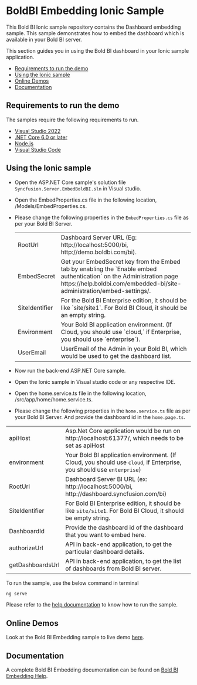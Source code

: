 # BoldBI Embedding Ionic Sample

This Bold BI Ionic sample repository contains the Dashboard embedding sample. This sample demonstrates how to embed the dashboard which is available in your Bold BI server.

This section guides you in using the Bold BI dashboard in your Ionic sample application.

* [Requirements to run the demo](#requirements-to-run-the-demo)
* [Using the Ionic sample](#using-the-ionic-sample)
* [Online Demos](#online-demos)
* [Documentation](#documentation)

## Requirements to run the demo

The samples require the following requirements to run.

* [Visual Studio 2022](https://visualstudio.microsoft.com/downloads/)
* [.NET Core 6.0 or later](https://dotnet.microsoft.com/en-us/download/dotnet-core)
* [Node.js](https://nodejs.org/en/)
* [Visual Studio Code](https://code.visualstudio.com/download)

## Using the Ionic sample

* Open the ASP.NET Core sample's solution file `Syncfusion.Server.EmbedBoldBI.sln` in Visual studio.

* Open the EmbedProperties.cs file in the following location, /Models/EmbedProperties.cs.

* Please change the following properties in the `EmbedProperties.cs` file as per your Bold BI Server.

    <meta charset="utf-8"/>
    <table>
    <tbody>
        <tr>
            <td align="left">RootUrl</td>
            <td align="left">Dashboard Server URL (Eg: http://localhost:5000/bi, http://demo.boldbi.com/bi).</td>
        </tr>
        <tr>
            <td align="left">EmbedSecret</td>
            <td align="left">Get your EmbedSecret key from the Embed tab by enabling the `Enable embed authentication` on the Administration page https://help.boldbi.com/embedded-bi/site-administration/embed-settings/.</td>
        </tr>
        <tr>
            <td align="left">SiteIdentifier</td>
            <td align="left">For the Bold BI Enterprise edition, it should be like `site/site1`. For Bold BI Cloud, it should be an empty string.</td>
        </tr>
        <tr>
            <td align="left">Environment</td>
            <td align="left">Your Bold BI application environment. (If Cloud, you should use `cloud,` if Enterprise, you should use `enterprise`).</td>
        </tr>
        <tr>
            <td align="left">UserEmail</td>
            <td align="left">UserEmail of the Admin in your Bold BI, which would be used to get the dashboard list.</td>
        </tr>
    </tbody>
    </table>

* Now run the back-end ASP.NET Core sample.

* Open the Ionic sample in Visual studio code or any respective IDE.

* Open the home.service.ts file in the following location, /src/app/home/home.service.ts.

* Please change the following properties in the `home.service.ts` file as per your Bold BI Server. And provide the dashboard id in the `home.page.ts`.

<meta charset="utf-8"/>
<table>
<tbody>
    <tr>
    <td align="left">apiHost</td>
    <td align="left">Asp.Net Core application would be run on http://localhost:61377/, which needs to be set as apiHost</td>
    </tr>
    <tr>
        <td align="left">environment</td>
        <td align="left">Your Bold BI application environment. (If Cloud, you should use <code>cloud</code>, if Enterprise, you should use <code>enterprise</code>)</td>
    </tr>
    <tr>
        <td align="left">RootUrl</td>
        <td align="left">Dashboard Server BI URL (ex: http://localhost:5000/bi, http://dashboard.syncfusion.com/bi)</td>
    </tr>
    <tr>
        <td align="left">SiteIdentifier</td>
        <td align="left">For Bold BI Enterprise edition, it should be like <code>site/site1</code>. For Bold BI Cloud, it should be empty string.</td>
    </tr>
    <tr>
    <td align="left">DashboardId</td>
        <td align="left">Provide the dashboard id of the dashboard that you want to embed here.</td>
    </tr>
    <tr>
        <td align="left">authorizeUrl</td>
        <td align="left">API in back-end application, to get the particular dashboard details.</td>
    </tr>
    <tr>
        <td align="left">getDashboardsUrl</td>
        <td align="left">API in back-end application, to get the list of dashboards from Bold BI server.</td>
    </tr>
</tbody>
</table>

To run the sample, use the below command in terminal

```bash
ng serve
```

Please refer to the [help documentation](https://help.boldbi.com/embedded-bi/javascript-based/samples/v3.3.40-or-later/other-platform-samples/#ionic-sample-to-embed-dashboard) to know how to run the sample.

## Online Demos

Look at the Bold BI Embedding sample to live demo [here](https://samples.boldbi.com/embed).

## Documentation

A complete Bold BI Embedding documentation can be found on [Bold BI Embedding Help](https://help.boldbi.com/embedded-bi/javascript-based/).
